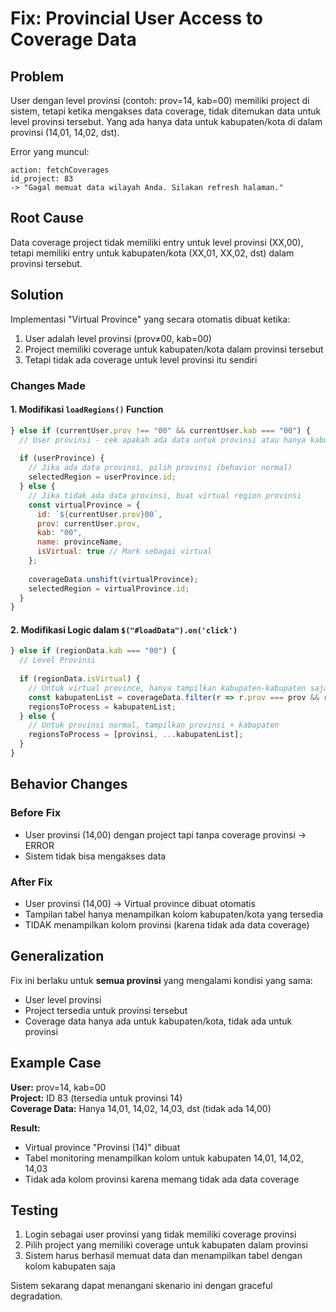 # Fix: Provincial User Access to Coverage Data

## Problem
User dengan level provinsi (contoh: prov=14, kab=00) memiliki project di sistem, tetapi ketika mengakses data coverage, tidak ditemukan data untuk level provinsi tersebut. Yang ada hanya data untuk kabupaten/kota di dalam provinsi (14,01, 14,02, dst).

Error yang muncul:
```
action: fetchCoverages
id_project: 83
-> "Gagal memuat data wilayah Anda. Silakan refresh halaman."
```

## Root Cause
Data coverage project tidak memiliki entry untuk level provinsi (XX,00), tetapi memiliki entry untuk kabupaten/kota (XX,01, XX,02, dst) dalam provinsi tersebut.

## Solution
Implementasi "Virtual Province" yang secara otomatis dibuat ketika:
1. User adalah level provinsi (prov≠00, kab=00)
2. Project memiliki coverage untuk kabupaten/kota dalam provinsi tersebut
3. Tetapi tidak ada coverage untuk level provinsi itu sendiri

### Changes Made

#### 1. Modifikasi `loadRegions()` Function
```javascript
} else if (currentUser.prov !== "00" && currentUser.kab === "00") {
  // User provinsi - cek apakah ada data untuk provinsi atau hanya kabupaten
  
  if (userProvince) {
    // Jika ada data provinsi, pilih provinsi (behavior normal)
    selectedRegion = userProvince.id;
  } else {
    // Jika tidak ada data provinsi, buat virtual region provinsi
    const virtualProvince = {
      id: `${currentUser.prov}00`,
      prov: currentUser.prov,
      kab: "00",
      name: provinceName,
      isVirtual: true // Mark sebagai virtual
    };
    
    coverageData.unshift(virtualProvince);
    selectedRegion = virtualProvince.id;
  }
}
```

#### 2. Modifikasi Logic dalam `$("#loadData").on('click')`
```javascript
} else if (regionData.kab === "00") {
  // Level Provinsi
  
  if (regionData.isVirtual) {
    // Untuk virtual province, hanya tampilkan kabupaten-kabupaten saja
    const kabupatenList = coverageData.filter(r => r.prov === prov && r.kab !== "00");
    regionsToProcess = kabupatenList;
  } else {
    // Untuk provinsi normal, tampilkan provinsi + kabupaten
    regionsToProcess = [provinsi, ...kabupatenList];
  }
}
```

## Behavior Changes

### Before Fix
- User provinsi (14,00) dengan project tapi tanpa coverage provinsi → ERROR
- Sistem tidak bisa mengakses data

### After Fix
- User provinsi (14,00) → Virtual province dibuat otomatis
- Tampilan tabel hanya menampilkan kolom kabupaten/kota yang tersedia
- TIDAK menampilkan kolom provinsi (karena tidak ada data coverage)

## Generalization
Fix ini berlaku untuk **semua provinsi** yang mengalami kondisi yang sama:
- User level provinsi
- Project tersedia untuk provinsi tersebut  
- Coverage data hanya ada untuk kabupaten/kota, tidak ada untuk provinsi

## Example Case
**User:** prov=14, kab=00  
**Project:** ID 83 (tersedia untuk provinsi 14)  
**Coverage Data:** Hanya 14,01, 14,02, 14,03, dst (tidak ada 14,00)  

**Result:** 
- Virtual province "Provinsi (14)" dibuat
- Tabel monitoring menampilkan kolom untuk kabupaten 14,01, 14,02, 14,03
- Tidak ada kolom provinsi karena memang tidak ada data coverage

## Testing
1. Login sebagai user provinsi yang tidak memiliki coverage provinsi
2. Pilih project yang memiliki coverage untuk kabupaten dalam provinsi
3. Sistem harus berhasil memuat data dan menampilkan tabel dengan kolom kabupaten saja

Sistem sekarang dapat menangani skenario ini dengan graceful degradation. 